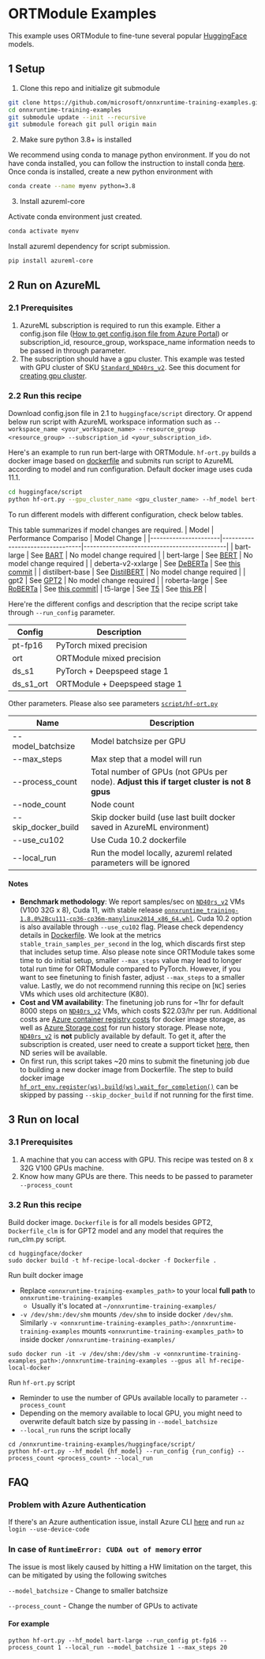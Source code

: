 

# ORTModule Examples
This example uses ORTModule to fine-tune several popular [HuggingFace](https://huggingface.co/) models.

## 1 Setup
1. Clone this repo and initialize git submodule
```bash
git clone https://github.com/microsoft/onnxruntime-training-examples.git
cd onnxruntime-training-examples
git submodule update --init --recursive
git submodule foreach git pull origin main
```
2. Make sure python 3.8+ is installed

We recommend using conda to manage python environment. If you do not have conda installed, you can follow the instruction to install conda [here](https://conda.io/projects/conda/en/latest/user-guide/install/index.html). Once conda is installed, create a new python environment with 
```bash
conda create --name myenv python=3.8
```
3. Install azureml-core

Activate conda environment just created.
```bash
conda activate myenv
```
Install azureml dependency for script submission.
```bash
pip install azureml-core
```
## 2 Run on AzureML
### 2.1 Prerequisites
1. AzureML subscription is required to run this example. Either a config.json file ([How to get config.json file from Azure Portal](https://docs.microsoft.com/en-us/azure/machine-learning/how-to-configure-environment#workspace)) or subscription_id, resource_group, workspace_name information needs to be passed in through parameter.
2. The subscription should have a gpu cluster. This example was tested with GPU cluster of SKU [`Standard_ND40rs_v2`](https://docs.microsoft.com/en-us/azure/virtual-machines/ndv2-series). See this document for [creating gpu cluster](https://docs.microsoft.com/en-us/azure/machine-learning/how-to-create-attach-compute-cluster?tabs=python).
### 2.2 Run this recipe
Download config.json file in 2.1 to `huggingface/script` directory. Or append below run script with AzureML workspace information such as `--workspace_name <your_workspace_name> --resource_group 
<resource_group> --subscription_id <your_subscription_id>`.

Here's an example to run run bert-large with ORTModule. `hf-ort.py` builds a docker image based on [dockerfile](docker/Dockerfile) and submits run script to AzureML according to model and run configuration. Default docker image uses cuda 11.1.
```bash
cd huggingface/script
python hf-ort.py --gpu_cluster_name <gpu_cluster_name> --hf_model bert-large --run_config ort
```
To run different models with different configuration, check below tables.

This table summarizes if model changes are required.
| Model                | Performance Compariso           | Model Change                                |
|----------------------|---------------------------------|---------------------------------------------|
| bart-large           | See [BART](BART.md)             | No model change required |
| bert-large           | See [BERT](BERT.md)             | No model change required |
| deberta-v2-xxlarge   | See [DeBERTa](DeBERTa.md)       | See [this commit](https://github.com/microsoft/huggingface-transformers/commit/0b2532a4f1df90858472d1eb2ca3ac4eaea42af1) |
| distilbert-base      | See [DistilBERT](DistilBERT.md) | No model change required |
| gpt2                 | See [GPT2](GPT2.md)             | No model change required |
| roberta-large        | See [RoBERTa](RoBERTa.md)       | See [this commit](https://github.com/microsoft/huggingface-transformers/commit/b25c43e533c5cadbc4734cc3615563a2304c18a2)|
| t5-large             | See [T5](T5.md)                 | See [this PR](https://github.com/microsoft/huggingface-transformers/pull/4/files) |

Here're the different configs and description that the recipe script take through `--run_config` parameter.

| Config    | Description |
|-----------|-------------|
| pt-fp16   | PyTorch mixed precision | 
| ort       | ORTModule mixed precision |
| ds_s1     | PyTorch + Deepspeed stage 1 |
| ds_s1_ort | ORTModule + Deepspeed stage 1|

Other parameters. Please also see parameters [`script/hf-ort.py`](azureml/hf-ort.py#L64)

| Name                | Description |
|---------------------|-------------|
| --model_batchsize   | Model batchsize per GPU | 
| --max_steps         | Max step that a model will run |
| --process_count     | Total number of GPUs (not GPUs per node). **Adjust this if target cluster is not 8 gpus** |
| --node_count        | Node count |
| --skip_docker_build | Skip docker build (use last built docker saved in AzureML environment) |
| --use_cu102         | Use Cuda 10.2 dockerfile |
| --local_run         | Run the model locally, azureml related parameters will be ignored |
#### Notes
- **Benchmark methodology**: We report samples/sec on [`ND40rs_v2`](https://azure.microsoft.com/en-us/pricing/details/machine-learning/) VMs (V100 32G x 8), Cuda 11, with stable release [`onnxruntime_training-1.8.0%2Bcu111-cp36-cp36m-manylinux2014_x86_64.whl`](https://onnxruntimepackages.z14.web.core.windows.net/onnxruntime_stable_cu111.html). Cuda 10.2 option is also available through `--use_cu102` flag. Please check dependency details in [Dockerfile](docker/Dockerfile). We look at the metrics `stable_train_samples_per_second` in the log, which discards first step that includes setup time. Also please note since ORTModule takes some time to do initial setup, smaller `--max_steps` value may lead to longer total run time for ORTModule compared to PyTorch. However, if you want to see finetuning to finish faster, adjust `--max_steps` to a smaller value. Lastly, we do not recommend running this recipe on [`NC`] series VMs which uses old architecture (K80).
- **Cost and VM availability**: The finetuning job runs for ~1hr for default 8000 steps on [`ND40rs_v2`](https://azure.microsoft.com/en-us/pricing/details/machine-learning/) VMs, which costs $22.03/hr per run. Additional costs are [Azure container registry costs](https://azure.microsoft.com/en-us/pricing/details/container-registry/) for docker image storage, as well as [Azure Storage cost](https://azure.microsoft.com/en-us/pricing/details/storage/) for run history storage. Please note, [`ND40rs_v2`](https://azure.microsoft.com/en-us/pricing/details/machine-learning/) is **not** publicly available by default. To get it, after the subscription is created, user need to create a support ticket [here](https://ms.portal.azure.com/#blade/Microsoft_Azure_Support/HelpAndSupportBlade/overview), then ND series will be available.
- On first run, this script takes ~20 mins to submit the finetuning job due to building a new docker image from Dockerfile. The step to build docker image [`hf_ort_env.register(ws).build(ws).wait_for_completion()`](script/hf-ort.py#L147) can be skipped by passing `--skip_docker_build` if not running for the first time.
## 3 Run on local
### 3.1 Prerequisites
1. A machine that you can access with GPU. This recipe was tested on 8 x 32G V100 GPUs machine.
2. Know how many GPUs are there. This needs to be passed to parameter `--process_count`
### 3.2 Run this recipe
Build docker image. `Dockerfile` is for all models besides GPT2, `Dockerfile_clm` is for GPT2 model and any model that requires the run\_clm.py script.
```
cd huggingface/docker
sudo docker build -t hf-recipe-local-docker -f Dockerfile .
```
Run built docker image
* Replace `<onnxruntime-training-examples_path>` to your local **full path** to `onnxruntime-training-examples`
  * Usually it's located at `~/onnxruntime-training-examples/`
* `-v /dev/shm:/dev/shm` mounts `/dev/shm` to inside docker `/dev/shm`. Similarly `-v <onnxruntime-training-examples_path>:/onnxruntime-training-examples` mounts `<onnxruntime-training-examples_path>` to inside docker `/onnxruntime-training-examples/`
```
sudo docker run -it -v /dev/shm:/dev/shm -v <onnxruntime-training-examples_path>:/onnxruntime-training-examples --gpus all hf-recipe-local-docker
```
Run `hf-ort.py` script
* Reminder to use the number of GPUs available locally to parameter `--process_count`
* Depending on the memory available to local GPU, you might need to overwrite default batch size by passing in `--model_batchsize`
* `--local_run` runs the script locally
```
cd /onnxruntime-training-examples/huggingface/script/
python hf-ort.py --hf_model {hf_model} --run_config {run_config} --process_count <process_count> --local_run
```

## FAQ
### Problem with Azure Authentication
If there's an Azure authentication issue, install Azure CLI [here](https://docs.microsoft.com/en-us/cli/azure/) and run `az login --use-device-code`

### In case of `RuntimeError: CUDA out of memory` error
The issue is most likely caused by hitting a HW limitation on the target, this can be mitigated by using the following switches

`--model_batchsize` <parameter> - Change to smaller batchsize
  
`--process_count` <parameter> - Change the number of GPUs to activate 
  
#### For example
  ```
python hf-ort.py --hf_model bart-large --run_config pt-fp16 --process_count 1 --local_run --model_batchsize 1 --max_steps 20
```
